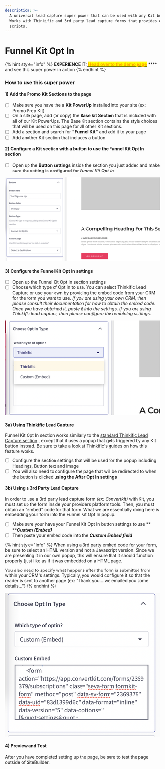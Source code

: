 ```yaml
---
description: >-
  A universal lead capture super power that can be used with any Kit button.
  Works with Thinkific and 3rd party lead capture forms that provides embed code
  scripts.
---
```


# Funnel Kit Opt In

{% hint style="info" %}
**EXPERIENCE IT:**[ <mark style="color:orange;">**Head over to the demo page**</mark>](https://powerupkit.thinkific.com/pages/funnel-kit-opt-in-demo) **** and see this super power in action
{% endhint %}

### How to use this super power

#### 1) Add the Promo Kit Sections to the page

* [ ] Make sure you have the a **Kit PowerUp** installed into your site (ex: Promo Prep Kit)
* [ ] On a site page, add (or copy) the **Base kit Section** that is included with all of our Kit PowerUps. The Base Kit section contains the style choices that will be used on this page for all other Kit sections.&#x20;
* [ ] Add a section and search for **"Funnel Kit"** and add it to your page
* [ ] Add another Kit section that includes a button&#x20;

#### 2) Configure a Kit section with a button to use the Funnel Kit Opt In section

* [ ] Open up the **Button settings** inside the section you just added and make sure the setting is configured for _Funnel Kit Opt-in_

![](<../../.gitbook/assets/Screen Shot 2021-10-23 at 3.11.07 PM.png>)

#### 3) Configure the Funnel Kit Opt In settings

* [ ] Open up the Funnel Kit Opt In section settings
* [ ] Choose which type of Opt in to use. You can select Thinkific Lead Capture or use your own by providing the embed code from your CRM for the form you want to use. _if you are using your own CRM, then please consult their documentation for how to obtain the embed code. Once you have obtained it, paste it into the settings. If you are using Thinkific lead capture, then please configure the remaining settings._

![](<../../.gitbook/assets/Screen Shot 2021-10-23 at 3.16.27 PM.png>)



#### 3a) Using Thinkific Lead Capture

Funnel Kit Opt In section works similarly to the [standard Thinkific Lead Capture section](https://support.thinkific.com/hc/en-us/articles/360057435074) , except that it uses a popup that gets triggered by any Kit button instead. Be sure to take a look at Thinkific's guides on how this feature works.

* [ ] Configure the section settings that will be used for the popup including Headings, Button text and image&#x20;
* [ ] You will also need to configure the page that will be redirected to when the button is clicked **using the After Opt In settings**

#### 3b) Using a 3rd Party Lead Capture

In order to use a 3rd party lead capture form _(ex: Convertkit)_ with Kit, you must set up the form inside your providers platform tools. Then, you must obtain an "embed" code for that form. What we are essentially doing here is embedding your form into the Funnel Kit Opt In popup.&#x20;

* [ ] Make sure your have your Funnel Kit Opt In button settings to use ** **_**Custom (Embed)**_
* [ ] Then paste your embed code into the _**Custom Embed field**_

{% hint style="info" %}
When using a 3rd party embed code for your form, be sure to select an HTML version and not a Javascript version. Since we are presenting it in our own popup, this will ensure that it should function properly (just like as if it was embedded on a HTML page.



You also need to specify what happens after the form is submitted from within your CRM's settings. Typically, you would configure it so that the reader is sent to another page (ex: "Thank you....we emailed you some details...")
{% endhint %}



![](<../../.gitbook/assets/Screen Shot 2021-10-23 at 3.30.42 PM.png>)

#### 4) Preview and Test

After you have completed setting up the page, be sure to test the page outside of SiteBuilder.
